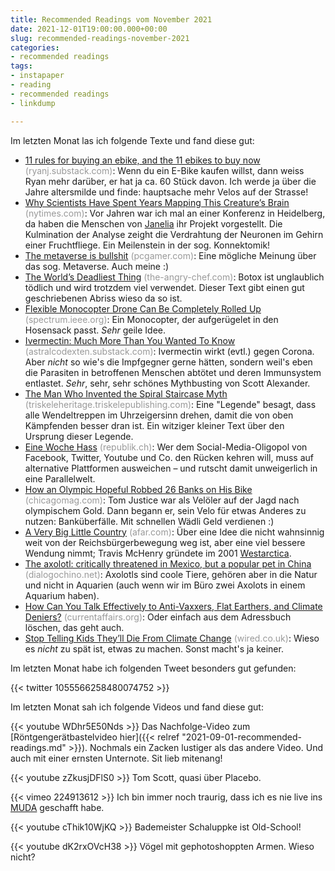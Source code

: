```yaml
---
title: Recommended Readings vom November 2021
date: 2021-12-01T19:00:00.000+00:00
slug: recommended-readings-november-2021
categories:
- recommended readings
tags:
- instapaper
- reading
- recommended readings
- linkdump

---
```

Im letzten Monat las ich folgende Texte und fand diese gut:

* [11 rules for buying an ebike, and the 11 ebikes to buy now](https://ryanj.substack.com/p/ebikes) <span style="color: #999999;">(ryanj.substack.com)</span>: Wenn du ein E-Bike kaufen willst, dann weiss Ryan mehr darüber, er hat ja ca. 60 Stück davon. Ich werde ja über die Jahre altersmilde und finde: hauptsache mehr Velos auf der Strasse!
* [Why Scientists Have Spent Years Mapping This Creature’s Brain](https://www.nytimes.com/2021/10/26/science/drosophila-fly-brain-connectome.html) <span style="color: #999999;">(nytimes.com)</span>: Vor Jahren war ich mal an einer Konferenz in Heidelberg, da haben die Menschen von [Janelia](https://www.janelia.org/) ihr Projekt vorgestellt. Die Kulmination der Analyse zeight die Verdrahtung der Neuronen im Gehirn einer Fruchtfliege. Ein Meilenstein in der sog. Konnektomik!
* [The metaverse is bullshit](https://www.pcgamer.com/uk/the-metaverse-is-bullshit/) <span style="color: #999999;">(pcgamer.com)</span>: Eine mögliche Meinung über das sog. Metaverse. Auch meine :)
* [The World’s Deadliest Thing](https://www.the-angry-chef.com/blog/the-worlds-deadliest-thing) <span style="color: #999999;">(the-angry-chef.com)</span>: Botox ist unglaublich tödlich und wird trotzdem viel verwendet. Dieser Text gibt einen gut geschriebenen Abriss wieso da so ist.
* [Flexible Monocopter Drone Can Be Completely Rolled Up](https://spectrum.ieee.org/foldable-monocopter-drone) <span style="color: #999999;">(spectrum.ieee.org)</span>: Ein Monocopter, der aufgerügelet in den Hosensack passt. _Sehr_ geile Idee.
* [Ivermectin: Much More Than You Wanted To Know](https://astralcodexten.substack.com/p/ivermectin-much-more-than-you-wanted) <span style="color: #999999;">(astralcodexten.substack.com)</span>: Ivermectin wirkt (evtl.) gegen Corona. Aber _nicht_ so wie's die Impfgegner gerne hätten, sondern weil's eben die Parasiten in betroffenen Menschen abtötet und deren Immunsystem entlastet. _Sehr_, sehr, sehr schönes Mythbusting von Scott Alexander.
* [The Man Who Invented the Spiral Staircase Myth](https://triskeleheritage.triskelepublishing.com/mediaeval-mythbusting-blog-2-the-man-who-invented-the-spiral-staircase-myth/) <span style="color: #999999;">(triskeleheritage.triskelepublishing.com)</span>: Eine "Legende" besagt, dass alle Wendeltreppen im Uhrzeigersinn drehen, damit die von oben Kämpfenden besser dran ist. Ein witziger kleiner Text über den Ursprung dieser Legende.
* [Eine Woche Hass](https://www.republik.ch/2021/05/12/eine-woche-hass) <span style="color: #999999;">(republik.ch)</span>: Wer dem Social-Media-Oligopol von Facebook, Twitter, Youtube und Co. den Rücken kehren will, muss auf alternative Plattformen ausweichen – und rutscht damit unweigerlich in eine Parallelwelt.
* [How an Olympic Hopeful Robbed 26 Banks on His Bike](https://www.chicagomag.com/Chicago-Magazine/February-2019/Bicycle-Bank-Robber-Tom-Justice/) <span style="color: #999999;">(chicagomag.com)</span>: Tom Justice war als Velöler auf der Jagd nach olympischem Gold. Dann begann er, sein Velo für etwas Anderes zu nutzen: Banküberfälle. Mit schnellen Wädli Geld verdienen :)
* [A Very Big Little Country](https://www.afar.com/magazine/westarctica-antarctica-a-micronation-with-a-mission?src=longreads) <span style="color: #999999;">(afar.com)</span>: Über eine Idee die nicht wahnsinnig weit von der Reichsbürgerbewegung weg ist, aber eine viel bessere Wendung nimmt; Travis McHenry gründete im 2001 [Westarctica](https://en.wikipedia.org/wiki/Westarctica).
* [The axolotl: critically threatened in Mexico, but a popular pet in China](https://dialogochino.net/en/trade-investment/axolotl-threatened-in-mexico-pet-in-china/) <span style="color: #999999;">(dialogochino.net)</span>: Axolotls sind coole Tiere, gehören aber in die Natur und nicht in Aquarien (auch wenn wir im Büro zwei Axolots in einem Aquarium haben).
* [How Can You Talk Effectively to Anti-Vaxxers, Flat Earthers, and Climate Deniers?](https://www.currentaffairs.org/2021/10/how-can-you-talk-effectively-to-anti-vaxxers-flat-earthers-and-climate-deniers) <span style="color: #999999;">(currentaffairs.org)</span>: Oder einfach aus dem Adressbuch löschen, das geht auch.
* [Stop Telling Kids They’ll Die From Climate Change](https://www.wired.co.uk/) <span style="color: #999999;">(wired.co.uk)</span>: Wieso es _nicht_ zu spät ist, etwas zu machen. Sonst macht's ja keiner.

Im letzten Monat habe ich folgenden Tweet besonders gut gefunden:

{{< twitter 1055566258480074752 >}}

Im letzten Monat sah ich folgende Videos und fand diese gut:

{{< youtube WDhr5E50Nds >}}
Das Nachfolge-Video zum [Röntgengerätbastelvideo hier]({{< relref "2021-09-01-recommended-readings.md" >}}).
Nochmals ein Zacken lustiger als das andere Video.
Und auch mit einer ernsten Unternote.
Sit lieb mitenang!

{{< youtube zZkusjDFlS0 >}}
Tom Scott, quasi über Placebo.

{{< vimeo 224913612 >}}
Ich bin immer noch traurig, dass ich es nie live ins [MUDA](https://en.wikipedia.org/wiki/MuDA) geschafft habe.

{{< youtube cThik10WjKQ >}}
Bademeister Schaluppke ist Old-School!

{{< youtube dK2rxOVcH38 >}}
Vögel mit gephotoshoppten Armen. Wieso nicht?